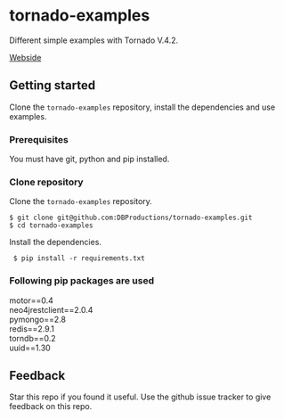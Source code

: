 # tornado-examples

Different simple examples with Tornado V.4.2.  

[Webside](http://www.tornadoweb.org)

## Getting started

Clone the `tornado-examples` repository, install the dependencies and use examples.

### Prerequisites

You must have git, python and pip installed.

### Clone repository

Clone the `tornado-examples` repository.

    $ git clone git@github.com:DBProductions/tornado-examples.git
    $ cd tornado-examples

Install the dependencies.

     $ pip install -r requirements.txt

### Following pip packages are used  
motor==0.4  
neo4jrestclient==2.0.4  
pymongo==2.8  
redis==2.9.1  
torndb==0.2  
uuid==1.30  

## Feedback
Star this repo if you found it useful. Use the github issue tracker to give feedback on this repo.